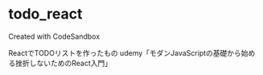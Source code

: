 # todo_react
Created with CodeSandbox

ReactでTODOリストを作ったもの
udemy「モダンJavaScriptの基礎から始める挫折しないためのReact入門」

